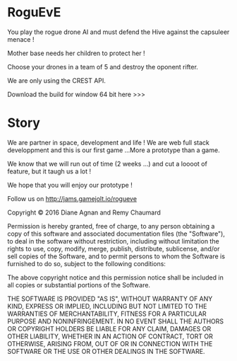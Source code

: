 # RoguEvE
You play the rogue drone AI and must defend the Hive against the capsuleer menace !

Mother base needs her children to protect her !

Choose your drones in a team of 5 and destroy the oponent rifter.

We are only using the CREST API.

Download the build for window 64 bit here >>>

# Story 

We are partner in space, development and life ! We are web full stack developpment and this is our first game ...More a prototype than a game.

We know that we will run out of time (2 weeks ...) and cut a loooot of feature, but it taugh us a lot !

We hope that you will enjoy our prototype !

Follow us on http://jams.gamejolt.io/rogueve


Copyright © 2016 Diane Agnan and Remy Chaumard

Permission is hereby granted, free of charge, to any person obtaining a copy of this software and associated documentation files (the "Software"), to deal in the software without restriction, including without limitation the rights to use, copy, modify, merge, publish, distribute, sublicense, and/or sell copies of the Software, and to permit persons to whom the Software is furnished to do so, subject to the following conditions:

The above copyright notice and this permission notice shall be included in all copies or substantial portions of the Software.

THE SOFTWARE IS PROVIDED "AS IS", WITHOUT WARRANTY OF ANY KIND, EXPRESS OR IMPLIED, INCLUDING BUT NOT LIMITED TO THE WARRANTIES OF MERCHANTABILITY, FITNESS FOR A PARTICULAR PURPOSE AND NONINFRINGEMENT.  IN NO EVENT SHALL THE AUTHORS OR COPYRIGHT HOLDERS BE LIABLE FOR ANY CLAIM, DAMAGES OR OTHER LIABILITY, WHETHER IN AN ACTION OF CONTRACT, TORT OR OTHERWISE, ARISING FROM, OUT OF OR IN CONNECTION WITH THE SOFTWARE OR THE USE OR OTHER DEALINGS IN THE SOFTWARE.
